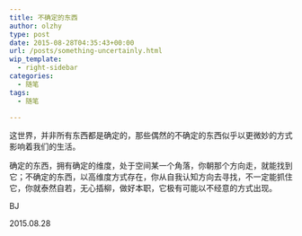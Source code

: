 ```yaml
---
title: 不确定的东西
author: olzhy
type: post
date: 2015-08-28T04:35:43+00:00
url: /posts/something-uncertainly.html
wip_template:
  - right-sidebar
categories:
  - 随笔
tags:
  - 随笔

---
```

这世界，并非所有东西都是确定的，那些偶然的不确定的东西似乎以更微妙的方式影响着我们的生活。

确定的东西，拥有确定的维度，处于空间某一个角落，你朝那个方向走，就能找到它；不确定的东西，以高维度方式存在，你从自我认知方向去寻找，不一定能抓住它，你就泰然自若，无心插柳，做好本职，它极有可能以不经意的方式出现。

BJ
  
2015.08.28